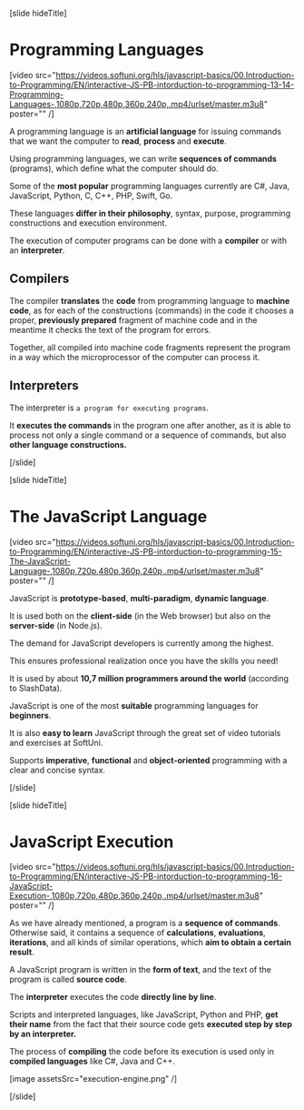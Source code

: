 [slide hideTitle]

# Programming Languages

[video src="https://videos.softuni.org/hls/javascript-basics/00.Introduction-to-Programming/EN/interactive-JS-PB-intorduction-to-programming-13-14-Programming-Languages-,1080p,720p,480p,360p,240p,.mp4/urlset/master.m3u8" poster="" /]

A programming language is an **artificial language** for issuing commands that we want the computer to **read**, **process** and **execute**. 

Using programming languages, we can write **sequences of commands** (programs), which define what the computer should do. 

Some of the **most popular** programming languages currently are C#, Java, JavaScript, Python, C, C++, PHP, Swift, Go. 

These languages **differ in their philosophy**, syntax, purpose, programming constructions and execution environment. 

The execution of computer programs can be done with a **compiler** or with an **interpreter**. 

## Compilers 

The compiler **translates** the **code** from programming language to **machine code**, as for each of the constructions (commands) in the code it chooses a proper, **previously prepared** fragment of machine code and in the meantime it checks the text of the program for errors. 

Together, all compiled into machine code fragments represent the program in a way which the microprocessor of the computer can process it. 

## Interpreters 

The interpreter is `a program for executing programs`. 

It **executes the commands** in the program one after another, as it is able to process not only a single command or a sequence of commands, but also **other language constructions.** 

[/slide]

[slide hideTitle]

# The JavaScript Language

[video src="https://videos.softuni.org/hls/javascript-basics/00.Introduction-to-Programming/EN/interactive-JS-PB-intorduction-to-programming-15-The-JavaScript-Language-,1080p,720p,480p,360p,240p,.mp4/urlset/master.m3u8" poster="" /]

JavaScript is **prototype-based**, **multi-paradigm**, **dynamic language**. 

It is used both on the **client-side** (in the Web browser) but also on the **server-side** (in Node.js). 

The demand for JavaScript developers is currently among the highest. 

This ensures professional realization once you have the skills you need! 

It is used by about **10,7 million programmers around the world** (according to SlashData).

JavaScript is one of the most **suitable** programming languages for **beginners**.

It is also **easy to learn** JavaScript through the great set of video tutorials and exercises at SoftUni. 

Supports **imperative**, **functional** and **object-oriented** programming with a clear and concise syntax.

[/slide]

[slide hideTitle]

# JavaScript Execution

[video src="https://videos.softuni.org/hls/javascript-basics/00.Introduction-to-Programming/EN/interactive-JS-PB-intorduction-to-programming-16-JavaScript-Execution-,1080p,720p,480p,360p,240p,.mp4/urlset/master.m3u8" poster="" /]

As we have already mentioned, a program is a **sequence of commands**. 
Otherwise said, it contains a sequence of **calculations**, **evaluations**, **iterations**, and all kinds of similar operations, which **aim to obtain a certain result**. 

A JavaScript program is written in the **form of text**, and the text of the program is called **source code**. 

The **interpreter** executes the code **directly line by line**. 

Scripts and interpreted languages, like JavaScript, Python and PHP, **get their name** from the fact that their source code gets **executed step by step by an interpreter.**

The process of **compiling** the code before its execution is used only in **compiled languages** like C#, Java and C++. 

[image assetsSrc="execution-engine.png" /]

[/slide]
